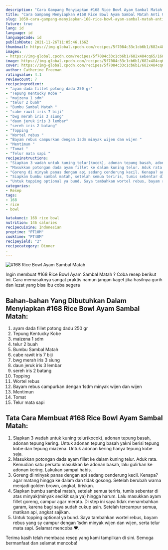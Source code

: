 ```yaml
---
description: "Cara Gampang Menyiapkan #168 Rice Bowl Ayam Sambal Matah Anti Gagal"
title: "Cara Gampang Menyiapkan #168 Rice Bowl Ayam Sambal Matah Anti Gagal"
slug: 1050-cara-gampang-menyiapkan-168-rice-bowl-ayam-sambal-matah-anti-gagal
future: true
lang: id
language: id
languageCode: id
publishDate: 2021-11-26T11:05:46.166Z 
thumbnail: https://img-global.cpcdn.com/recipes/5f7084c33c1cb6b1/682x484cq65/168-rice-bowl-ayam-sambal-matah-foto-resep-utama.png
images:
- https://img-global.cpcdn.com/recipes/5f7084c33c1cb6b1/682x484cq65/168-rice-bowl-ayam-sambal-matah-foto-resep-utama.png
image: https://img-global.cpcdn.com/recipes/5f7084c33c1cb6b1/682x484cq65/168-rice-bowl-ayam-sambal-matah-foto-resep-utama.png
cover: https://img-global.cpcdn.com/recipes/5f7084c33c1cb6b1/682x484cq65/168-rice-bowl-ayam-sambal-matah-foto-resep-utama.png
author: Catherine Freeman
ratingvalue: 4.1
reviewcount: 7
recipeingredient:
- "ayam dada fillet potong dadu 250 gr"
- "Tepung Kentucky Kobe "
- "maizena 1 sdm"
- "telur 2 buah"
- "Bumbu Sambal Matah "
- "cabe rawit iris 7 biji"
- "bwg merah iris 3 siung"
- "daun jeruk iris 3 lembar"
- "sereh iris 2 batang"
- "Topping "
- "Wortel rebus "
- "Bayam rebus campurkan dengan 1sdm minyak wijen dan wijen "
- "Mentimun "
- "Tomat "
- "Telur mata sapi "
recipeinstructions:
- "Siapkan 3 wadah untuk kuning telur(kocok), adonan tepung basah, adonan tepung kering. Untuk adonan tepung basah yakni berisi tepung kobe dan tepung miazena. Untuk adonan kering hanya tepung kobe saja."
- "Masukkan potongan dada ayam fillet ke dalam kuning telur. Aduk rata. Kemudian satu persatu masukkan ke adonan basah, lalu gulirkan ke adonan kering. Lakukan sampai habis."
- "Goreng di minyak panas dengan api sedang cenderung kecil. Kenapa? agar matang hingga ke dalam dan tidak gosong. Setelah berubah warna menjadi golden brown, angkat, tiriskan."
- "Siapkan bumbu sambal matah, setelah semua teriris, tumis sebentar di atas minyak(minyak sedikit saja ya) hingga harum. Lalu masukkan ayam fillet goreng, campur agar merata. Di step ini saya tidak menambahkan garam, karena bagi saya sudah cukup asin. Setelah tercampur semua, matikan api, angkat sajikan."
- "Untuk topping optional ya bund. Saya tambahkan wortel rebus, bayam rebus yang sy campur dengan 1sdm minyak wijen dan wijen, serta telur mata sapi. Selamat mencoba ❤️."
categories:
- Resep
tags:
- 168
- rice
- bowl

katakunci: 168 rice bowl 
nutrition: 146 calories
recipecuisine: Indonesian
preptime: "PT10M"
cooktime: "PT40M"
recipeyield: "2"
recipecategory: Dinner
. 
---
```



![#168 Rice Bowl Ayam Sambal Matah](https://img-global.cpcdn.com/recipes/5f7084c33c1cb6b1/682x484cq65/168-rice-bowl-ayam-sambal-matah-foto-resep-utama.png)

Ingin membuat #168 Rice Bowl Ayam Sambal Matah ? Coba resep berikut ini. Cara memasaknya sangat praktis namun jangan kaget jika hasilnya gurih dan lezat yang bisa ibu coba segera

<!--inarticleads1-->

## Bahan-bahan Yang Dibutuhkan Dalam Menyiapkan #168 Rice Bowl Ayam Sambal Matah:

1. ayam dada fillet potong dadu 250 gr
1. Tepung Kentucky Kobe 
1. maizena 1 sdm
1. telur 2 buah
1. Bumbu Sambal Matah 
1. cabe rawit iris 7 biji
1. bwg merah iris 3 siung
1. daun jeruk iris 3 lembar
1. sereh iris 2 batang
1. Topping 
1. Wortel rebus 
1. Bayam rebus campurkan dengan 1sdm minyak wijen dan wijen 
1. Mentimun 
1. Tomat 
1. Telur mata sapi 



<!--inarticleads2-->

## Tata Cara Membuat #168 Rice Bowl Ayam Sambal Matah:

1. Siapkan 3 wadah untuk kuning telur(kocok), adonan tepung basah, adonan tepung kering. Untuk adonan tepung basah yakni berisi tepung kobe dan tepung miazena. Untuk adonan kering hanya tepung kobe saja.
1. Masukkan potongan dada ayam fillet ke dalam kuning telur. Aduk rata. Kemudian satu persatu masukkan ke adonan basah, lalu gulirkan ke adonan kering. Lakukan sampai habis.
1. Goreng di minyak panas dengan api sedang cenderung kecil. Kenapa? agar matang hingga ke dalam dan tidak gosong. Setelah berubah warna menjadi golden brown, angkat, tiriskan.
1. Siapkan bumbu sambal matah, setelah semua teriris, tumis sebentar di atas minyak(minyak sedikit saja ya) hingga harum. Lalu masukkan ayam fillet goreng, campur agar merata. Di step ini saya tidak menambahkan garam, karena bagi saya sudah cukup asin. Setelah tercampur semua, matikan api, angkat sajikan.
1. Untuk topping optional ya bund. Saya tambahkan wortel rebus, bayam rebus yang sy campur dengan 1sdm minyak wijen dan wijen, serta telur mata sapi. Selamat mencoba ❤️.




Terima kasih telah membaca resep yang kami tampilkan di sini. Semoga bermanfaat dan selamat mencoba!
